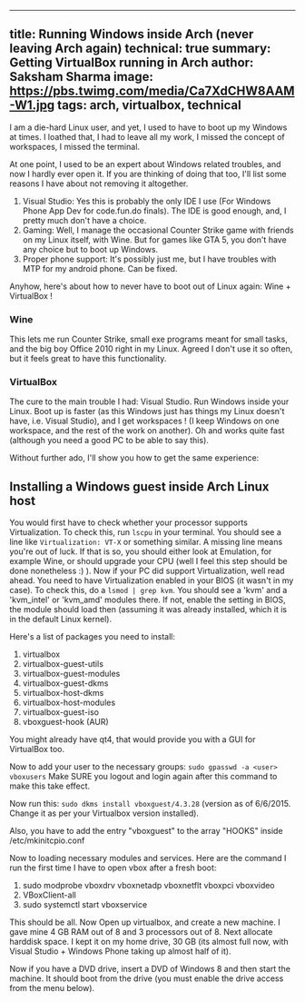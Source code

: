 ------
title: Running Windows inside Arch (never leaving Arch again)
technical: true
summary: Getting VirtualBox running in Arch
author: Saksham Sharma
image: https://pbs.twimg.com/media/Ca7XdCHW8AAM-W1.jpg
tags: arch, virtualbox, technical
------

I am a die-hard Linux user, and yet, I used to have to boot up my Windows at times. I loathed that, I had to leave all my work, I missed the concept of workspaces, I missed the terminal.

At one point, I used to be an expert about Windows related troubles, and now I hardly ever open it. If you are thinking of doing that too, I'll list some reasons I have about not removing it altogether.

1. Visual Studio: Yes this is probably the only IDE I use (For Windows Phone App Dev for code.fun.do finals). The IDE is good enough, and, I pretty much don't have a choice.
2. Gaming: Well, I manage the occasional Counter Strike game with friends on my Linux itself, with Wine. But for games like GTA 5, you don't have any choice but to boot up Windows.
3. Proper phone support: It's possibly just me, but I have troubles with MTP for my android phone. Can be fixed.

Anyhow, here's about how to never have to boot out of Linux again: Wine + VirtualBox !

### Wine

This lets me run Counter Strike, small exe programs meant for small tasks, and the big boy Office 2010 right in my Linux. Agreed I don't use it so often, but it feels great to have this functionality.

### VirtualBox
The cure to the main trouble I had: Visual Studio. Run Windows inside your Linux. Boot up is faster (as this Windows just has things my Linux doesn't have, i.e. Visual Studio), and I get workspaces ! (I keep Windows on one workspace, and the rest of the work on another). Oh and works quite fast (although you need a good PC to be able to say this).

Without further ado, I'll show you how to get the same experience:

## Installing a Windows guest inside Arch Linux host

You would first have to check whether your processor supports Virtualization. To check this, run `lscpu` in your terminal. You should see a line like `Virtualization: VT-X` or something similar. A missing line means you're out of luck. If that is so, you should either look at Emulation, for example Wine, or should upgrade your CPU (well I feel this step should be done nonetheless :) ).
Now if your PC did support Virtualization, well read ahead.
You need to have Virtualization enabled in your BIOS (it wasn't in my case). To check this, do a `lsmod | grep kvm`. You should see a 'kvm' and a 'kvm_intel' or 'kvm_amd' modules there. If not, enable the setting in BIOS, the module should load then (assuming it was already installed, which it is in the default Linux kernel).

Here's a list of packages you need to install:

1. virtualbox
2. virtualbox-guest-utils
3. virtualbox-guest-modules
4. virtualbox-guest-dkms
5. virtualbox-host-dkms
6. virtualbox-host-modules
7. virtualbox-guest-iso
8. vboxguest-hook (AUR)

You might already have qt4, that would provide you with a GUI for VirtualBox too.

Now to add your user to the necessary groups:
`sudo gpasswd -a <user> vboxusers`
Make SURE you logout and login again after this command to make this take effect.

Now run this: `sudo dkms install vboxguest/4.3.28` (version as of 6/6/2015. Change it as per your Virtualbox version installed).

Also, you have to add the entry "vboxguest" to the array "HOOKS" inside /etc/mkinitcpio.conf

Now to loading necessary modules and services.
Here are the command I run the first time I have to open vbox after a fresh boot:

1. sudo modprobe vboxdrv vboxnetadp vboxnetflt vboxpci vboxvideo
2. VBoxClient-all
3. sudo systemctl start vboxservice

This should be all. Now Open up virtualbox, and create a new machine. I gave mine 4 GB RAM out of 8 and 3 processors out of 8. Next allocate harddisk space. I kept it on my home drive, 30 GB (its almost full now, with Visual Studio + Windows Phone taking up almost half of it).

Now if you have a DVD drive, insert a DVD of Windows 8 and then start the machine. It should boot from the drive (you must enable the drive access from the menu below).
